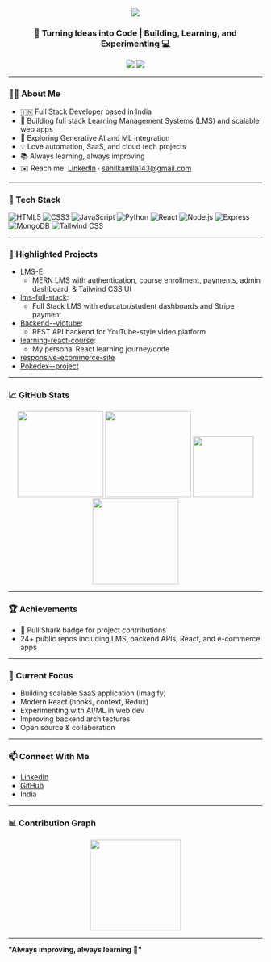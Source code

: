 <div align="center">
  <img src="https://readme-typing-svg.herokuapp.com?font=Fira+Code&size=28&duration=1000&color=2E9FFF&center=true&vCenter=true&width=900&lines=Hi,+I'm+Sahil+Kamila;MERN+Stack+Developer;AI/ML+Explorer;Web,+Cloud,+and+Open+Source+Enthusiast">
</div>

<h3 align="center">🚀 Turning Ideas into Code | Building, Learning, and Experimenting 💻</h3>

<p align="center">
  <a href="https://linkedin.com/in/sahilkamila"><img src="https://img.shields.io/badge/LinkedIn-Connect-blue?style=for-the-badge&logo=linkedin"/></a>
  <a href="https://github.com/sahilk-dev"><img src="https://img.shields.io/badge/GitHub-Follow-black?style=for-the-badge&logo=github"/></a>
</p>

---

### 👨‍💻 About Me

- 🇮🇳 Full Stack Developer based in India
- 🔭 Building full stack Learning Management Systems (LMS) and scalable web apps
- 🌱 Exploring Generative AI and ML integration
- 💡 Love automation, SaaS, and cloud tech projects
- 📚 Always learning, always improving
- ✉️ Reach me: [LinkedIn](https://linkedin.com/in/sahilkamila) · sahilkamila143@gmail.com

---

### 🚀 Tech Stack

![HTML5](https://img.shields.io/badge/-HTML5-181717?style=flat&logo=html5)
![CSS3](https://img.shields.io/badge/-CSS3-181717?style=flat&logo=css3)
![JavaScript](https://img.shields.io/badge/-JavaScript-181717?style=flat&logo=javascript)
![Python](https://img.shields.io/badge/-Python-181717?style=flat&logo=python)
![React](https://img.shields.io/badge/-React-181717?style=flat&logo=react)
![Node.js](https://img.shields.io/badge/-Node.js-181717?style=flat&logo=node.js)
![Express](https://img.shields.io/badge/-Express-181717?style=flat&logo=express)
![MongoDB](https://img.shields.io/badge/-MongoDB-181717?style=flat&logo=mongodb)
![Tailwind CSS](https://img.shields.io/badge/-Tailwind%20CSS-181717?style=flat&logo=tailwind-css)

---

### 🌟 Highlighted Projects

- [LMS-E](https://github.com/sahilk-dev/LMS-E):
  - MERN LMS with authentication, course enrollment, payments, admin dashboard, & Tailwind CSS UI
- [lms-full-stack](https://github.com/sahilk-dev/lms-full-stack):
  - Full Stack LMS with educator/student dashboards and Stripe payment
- [Backend--vidtube](https://github.com/sahilk-dev/Backend--vidtube):
  - REST API backend for YouTube-style video platform
- [learning-react-course](https://github.com/sahilk-dev/learning-react-course):
  - My personal React learning journey/code
- [responsive-ecommerce-site](https://github.com/sahilk-dev/responsive-ecommerce-site)
- [Pokedex--project](https://github.com/sahilk-dev/Pokedex--project)

---

### 📈 GitHub Stats

<p align="center">
  <img src="https://github-readme-stats.vercel.app/api?username=sahilk-dev&show_icons=true&theme=radical&count_private=true" height="170"/>
  <img src="https://github-readme-stats.vercel.app/api/top-langs/?username=sahilk-dev&layout=compact&theme=radical" height="170"/>
  <img src="https://github-profile-trophy.vercel.app/?username=sahilk-dev&theme=radical&no-frame=true&no-bg=false&margin-w=4&row=1" height="120"/>
  <img src="https://github-readme-streak-stats.herokuapp.com/?user=sahilk-dev&theme=radical" height="170"/>
</p>

---

### 🏆 Achievements

- 🦈 Pull Shark badge for project contributions
- 24+ public repos including LMS, backend APIs, React, and e-commerce apps

---

### 🚀 Current Focus

- Building scalable SaaS application (Imagify)
- Modern React (hooks, context, Redux)
- Experimenting with AI/ML in web dev
- Improving backend architectures
- Open source & collaboration

---

### 📫 Connect With Me

- [LinkedIn](https://linkedin.com/in/sahilkamila)
- [GitHub](https://github.com/sahilk-dev)
- India

---

### 📊 Contribution Graph

<p align="center">
  <img src="https://github-readme-activity-graph.vercel.app/graph?username=sahilk-dev&theme=react-dark" height="180"/>
</p>

---

**"Always improving, always learning 🌱"**

<!--
**sahilk-dev/sahilk-dev** is a ✨ special ✨ repository because its README.md appears on your GitHub profile!
-->
